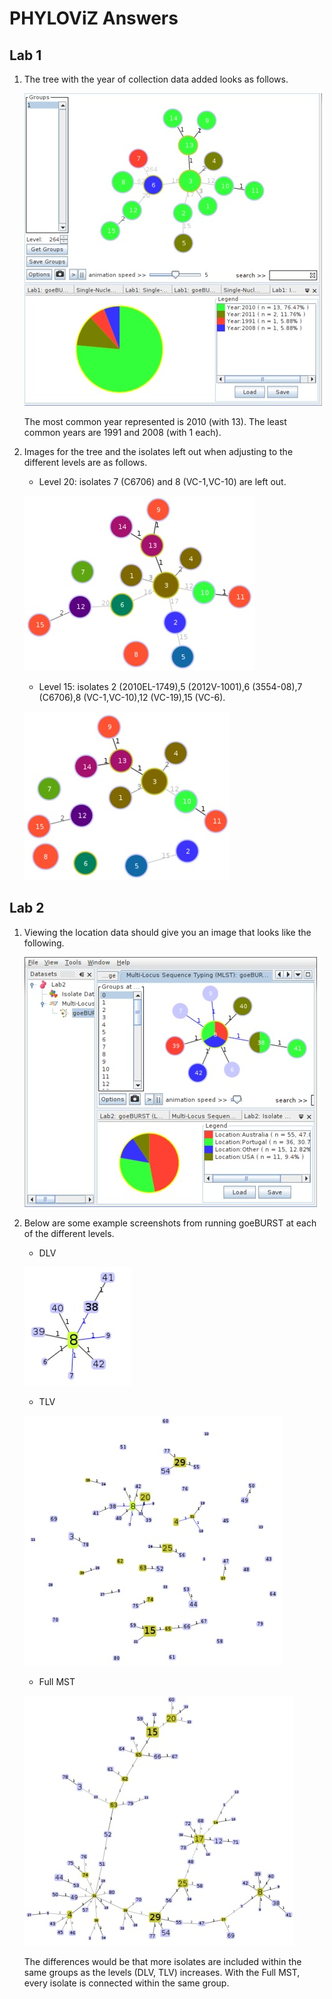 PHYLOViZ Answers
================

Lab 1
-----

1. The tree with the year of collection data added looks as follows.

   ![mst year](images/lab1-year.jpg)

   The most common year represented is 2010 (with 13).  The least common years are 1991 and 2008 (with 1 each).

2. Images for the tree and the isolates left out when adjusting to the different levels are as follows.

   * Level 20:  isolates 7 (C6706) and 8 (VC-1,VC-10) are left out.

   ![level 20](images/lab1-20.jpg)

   * Level 15:  isolates 2 (2010EL-1749),5 (2012V-1001),6 (3554-08),7 (C6706),8 (VC-1,VC-10),12 (VC-19),15 (VC-6).

   ![level 15](images/lab1-15.jpg)

Lab 2
-----

1. Viewing the location data should give you an image that looks like the following.

   ![mlst location](images/lab2-location.jpg)

2. Below are some example screenshots from running goeBURST at each of the different levels.

   * DLV

   ![dlv](images/lab2-level2.jpg)

   * TLV

   ![tlv](images/lab2-level3.jpg)

   * Full MST

   ![full mst](images/lab2-full-mlst.jpg)

   The differences would be that more isolates are included within the same groups as the levels (DLV, TLV) increases.  With the Full MST, every isolate is connected within the same group.
